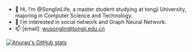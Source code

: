 - 👋 Hi, I’m @SonglinLife, a master student studying at tongji University, majoring in Computer Science and Technology.
- 👀 I’m interested in social network and Graph Neural Network.
- 📫 [email]: wusonglin@tongji.edu.cn 


[![Anurag's GitHub stats](https://github-readme-stats.vercel.app/api?username=songlinlife?theme=tokyonight)](https://github.com/anuraghazra/github-readme-stats)

<!---
WusonglinLife/WusonglinLife is a ✨ special ✨ repository because its `README.md` (this file) appears on your GitHub profile.
You can click the Preview link to take a look at your changes.
--->
